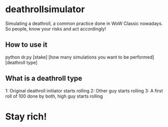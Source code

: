 # deathrollsimulator
Simulating a deathroll, a common practice done in WoW Classic nowadays. So people, know your risks and act accordingly!

## How to use it
python dr.py [stake] [how many simulations you want to be performed] [deathroll type]

## What is a deathroll type
  1: Original deathroll initiator starts rolling
  2: Other guy starts rolling
  3: A first roll of 100 done by both, high guy starts rolling
  
# Stay rich!
